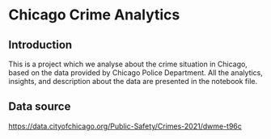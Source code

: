 # Chicago Crime Analytics
## Introduction
This is a project which we analyse about the crime situation in Chicago, based on the data provided by Chicago Police Department. All the analytics, insights, and description about the data are presented in the notebook file.
## Data source 
https://data.cityofchicago.org/Public-Safety/Crimes-2021/dwme-t96c

